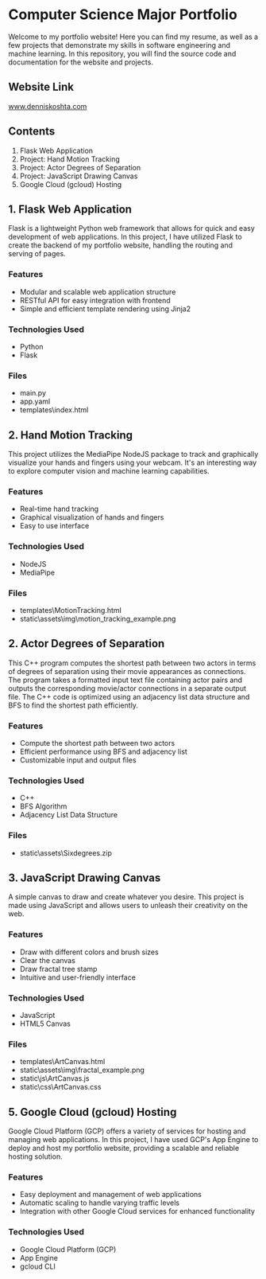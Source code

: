 # Computer Science Major Portfolio

Welcome to my portfolio website! Here you can find my resume, as well as a few projects that demonstrate my skills in software engineering and machine learning. In this repository, you will find the source code and documentation for the website and projects.

## Website Link

<a href="https://propane-nomad-267903.wl.r.appspot.com/" target="_blank">www.denniskoshta.com</a>

## Contents

1. Flask Web Application
2. Project: Hand Motion Tracking
3. Project: Actor Degrees of Separation
4. Project: JavaScript Drawing Canvas
5. Google Cloud (gcloud) Hosting

## 1. Flask Web Application

Flask is a lightweight Python web framework that allows for quick and easy development of web applications. In this project, I have utilized Flask to create the backend of my portfolio website, handling the routing and serving of pages.

### Features

- Modular and scalable web application structure
- RESTful API for easy integration with frontend
- Simple and efficient template rendering using Jinja2

### Technologies Used

- Python
- Flask

### Files

- main.py
- app.yaml
- templates\index.html

## 2. Hand Motion Tracking

This project utilizes the MediaPipe NodeJS package to track and graphically visualize your hands and fingers using your webcam. It's an interesting way to explore computer vision and machine learning capabilities.

### Features

- Real-time hand tracking
- Graphical visualization of hands and fingers
- Easy to use interface

### Technologies Used

- NodeJS
- MediaPipe

### Files

- templates\MotionTracking.html
- static\assets\img\motion_tracking_example.png

## 2. Actor Degrees of Separation

This C++ program computes the shortest path between two actors in terms of degrees of separation using their movie appearances as connections. The program takes a formatted input text file containing actor pairs and outputs the corresponding movie/actor connections in a separate output file. The C++ code is optimized using an adjacency list data structure and BFS to find the shortest path efficiently.

### Features

- Compute the shortest path between two actors
- Efficient performance using BFS and adjacency list
- Customizable input and output files

### Technologies Used

- C++
- BFS Algorithm
- Adjacency List Data Structure

### Files

- static\assets\Sixdegrees.zip

## 3. JavaScript Drawing Canvas

A simple canvas to draw and create whatever you desire. This project is made using JavaScript and allows users to unleash their creativity on the web.

### Features

- Draw with different colors and brush sizes
- Clear the canvas
- Draw fractal tree stamp
- Intuitive and user-friendly interface

### Technologies Used

- JavaScript
- HTML5 Canvas

### Files

- templates\ArtCanvas.html
- static\assets\img\fractal_example.png
- static\js\ArtCanvas.js
- static\css\ArtCanvas.css

## 5. Google Cloud (gcloud) Hosting

Google Cloud Platform (GCP) offers a variety of services for hosting and managing web applications. In this project, I have used GCP's App Engine to deploy and host my portfolio website, providing a scalable and reliable hosting solution.

### Features

- Easy deployment and management of web applications
- Automatic scaling to handle varying traffic levels
- Integration with other Google Cloud services for enhanced functionality

### Technologies Used

- Google Cloud Platform (GCP)
- App Engine
- gcloud CLI